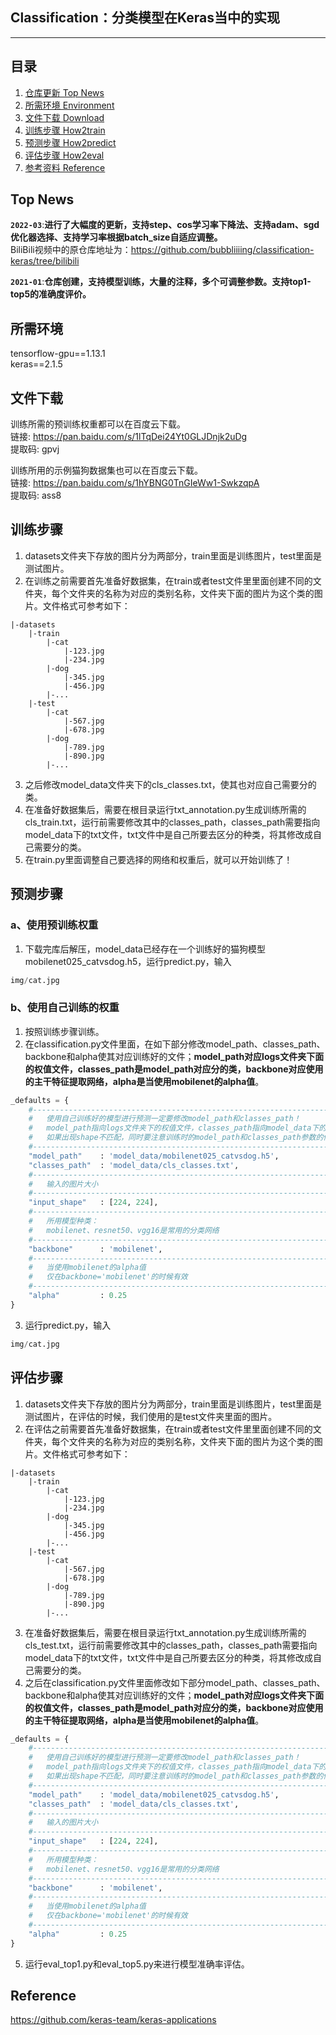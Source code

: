 ## Classification：分类模型在Keras当中的实现
---

## 目录
1. [仓库更新 Top News](#仓库更新)
2. [所需环境 Environment](#所需环境)
3. [文件下载 Download](#文件下载)
4. [训练步骤 How2train](#训练步骤)
5. [预测步骤 How2predict](#预测步骤)
6. [评估步骤 How2eval](#评估步骤)
7. [参考资料 Reference](#Reference)

## Top News
**`2022-03`**:**进行了大幅度的更新，支持step、cos学习率下降法、支持adam、sgd优化器选择、支持学习率根据batch_size自适应调整。**  
BiliBili视频中的原仓库地址为：https://github.com/bubbliiiing/classification-keras/tree/bilibili

**`2021-01`**:**仓库创建，支持模型训练，大量的注释，多个可调整参数。支持top1-top5的准确度评价。**   

## 所需环境
tensorflow-gpu==1.13.1   
keras==2.1.5   

## 文件下载
训练所需的预训练权重都可以在百度云下载。     
链接: https://pan.baidu.com/s/1lTqDei24Yt0GLJDnjk2uDg    
提取码: gpvj   

训练所用的示例猫狗数据集也可以在百度云下载。   
链接: https://pan.baidu.com/s/1hYBNG0TnGIeWw1-SwkzqpA     
提取码: ass8    

## 训练步骤
1. datasets文件夹下存放的图片分为两部分，train里面是训练图片，test里面是测试图片。  
2. 在训练之前需要首先准备好数据集，在train或者test文件里里面创建不同的文件夹，每个文件夹的名称为对应的类别名称，文件夹下面的图片为这个类的图片。文件格式可参考如下：
```
|-datasets
    |-train
        |-cat
            |-123.jpg
            |-234.jpg
        |-dog
            |-345.jpg
            |-456.jpg
        |-...
    |-test
        |-cat
            |-567.jpg
            |-678.jpg
        |-dog
            |-789.jpg
            |-890.jpg
        |-...
```
3. 之后修改model_data文件夹下的cls_classes.txt，使其也对应自己需要分的类。  
4. 在准备好数据集后，需要在根目录运行txt_annotation.py生成训练所需的cls_train.txt，运行前需要修改其中的classes_path，classes_path需要指向model_data下的txt文件，txt文件中是自己所要去区分的种类，将其修改成自己需要分的类。  
5. 在train.py里面调整自己要选择的网络和权重后，就可以开始训练了！  

## 预测步骤
### a、使用预训练权重
1. 下载完库后解压，model_data已经存在一个训练好的猫狗模型mobilenet025_catvsdog.h5，运行predict.py，输入  
```python
img/cat.jpg
```
### b、使用自己训练的权重
1. 按照训练步骤训练。  
2. 在classification.py文件里面，在如下部分修改model_path、classes_path、backbone和alpha使其对应训练好的文件；**model_path对应logs文件夹下面的权值文件，classes_path是model_path对应分的类，backbone对应使用的主干特征提取网络，alpha是当使用mobilenet的alpha值**。  
```python
_defaults = {
    #--------------------------------------------------------------------------#
    #   使用自己训练好的模型进行预测一定要修改model_path和classes_path！
    #   model_path指向logs文件夹下的权值文件，classes_path指向model_data下的txt
    #   如果出现shape不匹配，同时要注意训练时的model_path和classes_path参数的修改
    #--------------------------------------------------------------------------#
    "model_path"    : 'model_data/mobilenet025_catvsdog.h5',
    "classes_path"  : 'model_data/cls_classes.txt',
    #--------------------------------------------------------------------#
    #   输入的图片大小
    #--------------------------------------------------------------------#
    "input_shape"   : [224, 224],
    #--------------------------------------------------------------------#
    #   所用模型种类：
    #   mobilenet、resnet50、vgg16是常用的分类网络
    #--------------------------------------------------------------------#
    "backbone"      : 'mobilenet',
    #--------------------------------------------------------------------#
    #   当使用mobilenet的alpha值
    #   仅在backbone='mobilenet'的时候有效
    #--------------------------------------------------------------------#
    "alpha"         : 0.25
}
```
3. 运行predict.py，输入  
```python
img/cat.jpg
```  


## 评估步骤
1. datasets文件夹下存放的图片分为两部分，train里面是训练图片，test里面是测试图片，在评估的时候，我们使用的是test文件夹里面的图片。  
2. 在评估之前需要首先准备好数据集，在train或者test文件里里面创建不同的文件夹，每个文件夹的名称为对应的类别名称，文件夹下面的图片为这个类的图片。文件格式可参考如下：
```
|-datasets
    |-train
        |-cat
            |-123.jpg
            |-234.jpg
        |-dog
            |-345.jpg
            |-456.jpg
        |-...
    |-test
        |-cat
            |-567.jpg
            |-678.jpg
        |-dog
            |-789.jpg
            |-890.jpg
        |-...
```
3. 在准备好数据集后，需要在根目录运行txt_annotation.py生成训练所需的cls_test.txt，运行前需要修改其中的classes_path，classes_path需要指向model_data下的txt文件，txt文件中是自己所要去区分的种类，将其修改成自己需要分的类。  
4. 之后在classification.py文件里面修改如下部分model_path、classes_path、backbone和alpha使其对应训练好的文件；**model_path对应logs文件夹下面的权值文件，classes_path是model_path对应分的类，backbone对应使用的主干特征提取网络，alpha是当使用mobilenet的alpha值**。  
```python
_defaults = {
    #--------------------------------------------------------------------------#
    #   使用自己训练好的模型进行预测一定要修改model_path和classes_path！
    #   model_path指向logs文件夹下的权值文件，classes_path指向model_data下的txt
    #   如果出现shape不匹配，同时要注意训练时的model_path和classes_path参数的修改
    #--------------------------------------------------------------------------#
    "model_path"    : 'model_data/mobilenet025_catvsdog.h5',
    "classes_path"  : 'model_data/cls_classes.txt',
    #--------------------------------------------------------------------#
    #   输入的图片大小
    #--------------------------------------------------------------------#
    "input_shape"   : [224, 224],
    #--------------------------------------------------------------------#
    #   所用模型种类：
    #   mobilenet、resnet50、vgg16是常用的分类网络
    #--------------------------------------------------------------------#
    "backbone"      : 'mobilenet',
    #--------------------------------------------------------------------#
    #   当使用mobilenet的alpha值
    #   仅在backbone='mobilenet'的时候有效
    #--------------------------------------------------------------------#
    "alpha"         : 0.25
}
```
5. 运行eval_top1.py和eval_top5.py来进行模型准确率评估。

## Reference
https://github.com/keras-team/keras-applications   
